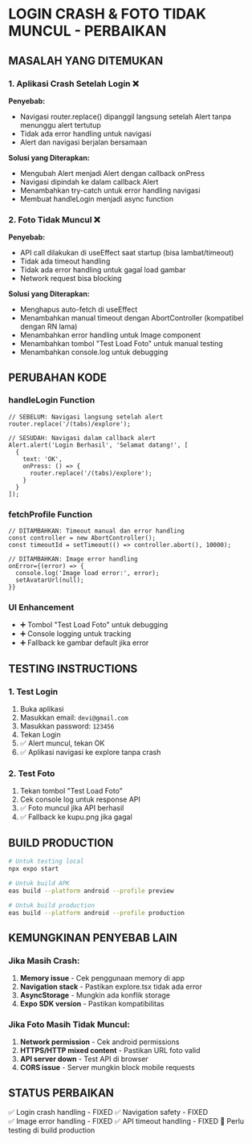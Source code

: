 # LOGIN CRASH & FOTO TIDAK MUNCUL - PERBAIKAN

## MASALAH YANG DITEMUKAN

### 1. Aplikasi Crash Setelah Login ❌
**Penyebab:**
- Navigasi router.replace() dipanggil langsung setelah Alert tanpa menunggu alert tertutup
- Tidak ada error handling untuk navigasi
- Alert dan navigasi berjalan bersamaan

**Solusi yang Diterapkan:**
- Mengubah Alert menjadi Alert dengan callback onPress
- Navigasi dipindah ke dalam callback Alert
- Menambahkan try-catch untuk error handling navigasi
- Membuat handleLogin menjadi async function

### 2. Foto Tidak Muncul ❌
**Penyebab:**
- API call dilakukan di useEffect saat startup (bisa lambat/timeout)
- Tidak ada timeout handling
- Tidak ada error handling untuk gagal load gambar
- Network request bisa blocking

**Solusi yang Diterapkan:**
- Menghapus auto-fetch di useEffect
- Menambahkan manual timeout dengan AbortController (kompatibel dengan RN lama)
- Menambahkan error handling untuk Image component
- Menambahkan tombol "Test Load Foto" untuk manual testing
- Menambahkan console.log untuk debugging

## PERUBAHAN KODE

### handleLogin Function
```tsx
// SEBELUM: Navigasi langsung setelah alert
router.replace('/(tabs)/explore');

// SESUDAH: Navigasi dalam callback alert
Alert.alert('Login Berhasil', 'Selamat datang!', [
  {
    text: 'OK',
    onPress: () => {
      router.replace('/(tabs)/explore');
    }
  }
]);
```

### fetchProfile Function
```tsx
// DITAMBAHKAN: Timeout manual dan error handling
const controller = new AbortController();
const timeoutId = setTimeout(() => controller.abort(), 10000);

// DITAMBAHKAN: Image error handling
onError={(error) => {
  console.log('Image load error:', error);
  setAvatarUrl(null);
}}
```

### UI Enhancement
- ➕ Tombol "Test Load Foto" untuk debugging
- ➕ Console logging untuk tracking
- ➕ Fallback ke gambar default jika error

## TESTING INSTRUCTIONS

### 1. Test Login
1. Buka aplikasi
2. Masukkan email: `devi@gmail.com`
3. Masukkan password: `123456`
4. Tekan Login
5. ✅ Alert muncul, tekan OK
6. ✅ Aplikasi navigasi ke explore tanpa crash

### 2. Test Foto
1. Tekan tombol "Test Load Foto"
2. Cek console log untuk response API
3. ✅ Foto muncul jika API berhasil
4. ✅ Fallback ke kupu.png jika gagal

## BUILD PRODUCTION
```bash
# Untuk testing local
npx expo start

# Untuk build APK
eas build --platform android --profile preview

# Untuk build production
eas build --platform android --profile production
```

## KEMUNGKINAN PENYEBAB LAIN

### Jika Masih Crash:
1. **Memory issue** - Cek penggunaan memory di app
2. **Navigation stack** - Pastikan explore.tsx tidak ada error
3. **AsyncStorage** - Mungkin ada konflik storage
4. **Expo SDK version** - Pastikan kompatibilitas

### Jika Foto Masih Tidak Muncul:
1. **Network permission** - Cek android permissions
2. **HTTPS/HTTP mixed content** - Pastikan URL foto valid
3. **API server down** - Test API di browser
4. **CORS issue** - Server mungkin block mobile requests

## STATUS PERBAIKAN
✅ Login crash handling - FIXED
✅ Navigation safety - FIXED  
✅ Image error handling - FIXED
✅ API timeout handling - FIXED
🔄 Perlu testing di build production
